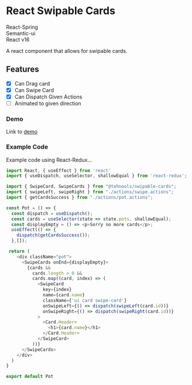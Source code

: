 # React Swipable Cards  

React-Spring  
Semantic-ui  
React v16  

A react component that allows for swipable cards.  

## Features  

* [x] Can Drag card  
* [x] Can Swipe Card  
* [x] Can Dispatch Given Actions  
* [ ] Animated to given direction  

### Demo
Link to [demo](https://csb-dm1kh.netlify.com/)

### Example Code 
Example code using React-Redux...  

```javascript
import React, { useEffect } from 'react'
import { useDispatch, useSelector, shallowEqual } from 'react-redux';

import { SwipeCard, SwipeCards } from "@tehnools/swipable-cards";
import { swipeLeft, swipeRight } from "./actions/swipe.actions";
import { getCardsSuccess } from "./actions/pot.actions";

const Pot = () => {
  const dispatch = useDispatch();
  const cards = useSelector(state => state.pots, shallowEqual);
  const displayEmpty = () => <p>Sorry no more cards</p>;
  useEffect(() => {
    dispatch(getCardsSuccess());
  },[]);

 return (
    <div className="pot">
      <SwipeCards onEnd={displayEmpty}>
        {cards &&
          cards.length > 0 &&
          cards.map((card, index) => (
            <SwipeCard
              key={index}
              name={card.name}
              className={'ui card swipe-card'}
              onSwipeLeft={() => dispatch(swipeLeft(card.id))}
              onSwipeRight={() => dispatch(swipeRight(card.id))}
            >
              <Card.Header>
                <h1>{card.name}</h1>
              </Card.Header>
            </SwipeCard>
          ))}
      </SwipeCards>
    </div>
  )
}

export default Pot

```
